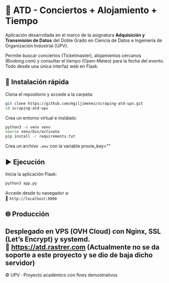 # 🎵 ATD - Conciertos + Alojamiento + Tiempo

Aplicación desarrollada en el marco de la asignatura **Adquisición y Transmisión de Datos** del Doble Grado en Ciencia de Datos e Ingeniería de Organización Industrial (UPV).

Permite buscar conciertos (Ticketmaster), alojamientos cercanos (Booking.com) y consultar el tiempo (Open-Meteo) para la fecha del evento. Todo desde una única interfaz web en Flask.

## 🚀 Instalación rápida

Clona el repositorio y accede a la carpeta:

```bash
git clone https://github.com/mgiljimenez/scraping-atd-upv.git
cd scraping-atd-upv
```

Crea un entorno virtual e instálalo:

```bash
python3 -m venv venv
source venv/bin/activate
pip install -r requirements.txt
```

Crea un archivo `.env` con la variable proxie_key=""

## ▶️ Ejecución

Inicia la aplicación Flask:

```bash
python3 app.py
```

Accede desde tu navegador a:  
📍 `http://localhost:8000`

## 🌐 Producción

Desplegado en VPS (OVH Cloud) con Nginx, SSL (Let’s Encrypt) y systemd.  
🔗 https://atd.rastrer.com
(Actualmente no se da soporte a este proyecto y se dio de baja dicho servidor)
---

© UPV · Proyecto académico con fines demostrativos
